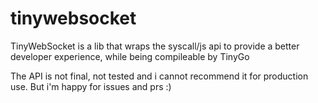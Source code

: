 # tinywebsocket
TinyWebSocket is a lib that wraps the syscall/js api to provide a better developer experience, while being compileable by TinyGo

The API is not final, not tested and i cannot recommend it for production use. But i'm happy for issues and prs :) 
